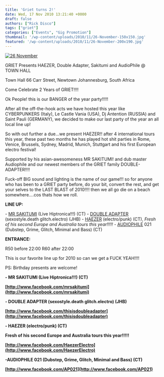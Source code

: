 ```yaml
---
title: 'Griet turns 2!'
date: Wed, 17 Nov 2010 13:21:40 +0000
draft: false
authors: ["Rick Disco"]
tags: ["griet"]
categories: ["Events", "Gig Promotion"]
thumbnail: '/wp-content/uploads/2010/11/26-November-150x150.jpg'
featured: '/wp-content/uploads/2010/11/26-November-200x190.jpg'
---
```


[![](/wp-content/uploads/2010/11/26-November.jpg "26 November")](/wp-content/uploads/2010/11/26-November.jpg)

GRIET Presents HAEZER, Double Adapter, Sakitumi and AudioPhile @ TOWN HALL

Town Hall 66 Carr Street, Newtown Johannesburg, South Africa

Come Celebrate 2 Years of GRIET!!!!

Ok People! this is our BANGER of the year party!!!!!

After all the off-the-hook acts we have hosted this year like CYBERPUNKERS (Italy), Le Castle Vania (USA), Dj Antention (RUSSIA) and Saint Pauli (GERMANY), we decided to make our last party of the year an all local line up!

So with out further a due...we present HAEZER!! after 4 international tours this year, these past two months he has played hot shit parties in Rome, Venice, Brussels, Sydney, Madrid, Munich, Stuttgart and his first European electro festival!

Supported by his asian-awesomeness MR SAKITUMI! and dub master Audiophile and our newest members of the GRIET family DOUBLE-ADAPTER!!!!

Fuck-off BIG sound and lighting is the name of our game!!! so for anyone who has been to a GRIET party before, do your bit, convert the rest, and get your selves to the LAST BLAST of 2010!!!! then we all go die on a beach somewhere....cos thats how we roll.

**LINE UP:**

\- [MR SAKITUMI](http://www.facebook.com/mrsakitumi "Mr Sakitumi") (Live Hiptronica!!!) (CT) - [DOUBLE ADAPTER](http://www.facebook.com/thisisdoubleadapter "Double Adapter") (sexostyle.death glitch.electro) (JHB) - [HAEZER](http://www.facebook.com/HaezerElectro "HAEZER") (electro/punk) (CT), _Fresh of his second Europe and Australia tours this year!!!!!_ - [AUDIOPHILE](http://www.facebook.com/AP021 "Audiophile") 021 (Dubstep, Grime, Glitch, Minimal and Bass) (CT)

**ENTRANCE:**

R50 before 22:00 R60 after 22:00

This is our favorite line up for 2010 so can we get a FUCK YEAH!!!!

PS: Birthday presents are welcome!

**\- MR SAKITUMI (Live Hiptronica!!!) (CT)**

**[http://www.facebook.com/mrsakitumi](http://www.facebook.com/mrsakitumi)**

**\- DOUBLE ADAPTER (sexostyle.death glitch.electro) (JHB)**

**[http://www.facebook.com/thisisdoubleadapter](http://www.facebook.com/thisisdoubleadapter)**

**\- HAEZER (electro/punk) (CT)**

**Fresh of his second Europe and Australia tours this year!!!!!**

**[http://www.facebook.com/HaezerElectro](http://www.facebook.com/HaezerElectro)**

**\-AUDIOPHILE 021 (Dubstep, Grime, Glitch, Minimal and Bass) (CT)**

**[http://www.facebook.com/AP021](http://www.facebook.com/AP021)**
